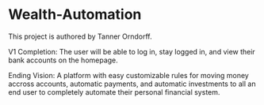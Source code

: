 # Wealth-Automation
This project is authored by Tanner Orndorff.

V1 Completion: The user will be able to log in, stay logged in, and view their bank accounts on the homepage. 



Ending Vision: A platform with easy customizable rules for moving money accross accounts, automatic payments, and automatic investments to all an end user to completely automate their personal financial system. 
